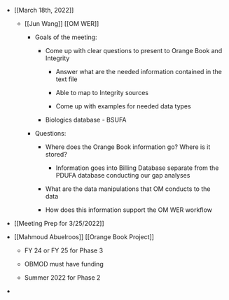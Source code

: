 - [[March 18th, 2022]]
	 - [[Jun Wang]] [[OM WER]] 
		 - Goals of the meeting:
			 - Come up with clear questions to present to Orange Book and Integrity
				 - Answer what are the needed information contained in the text file

				 - Able to map to Integrity sources

				 - Come up with examples for needed data types

			 - Biologics database - BSUFA 

		 - Questions:
			 - Where does the Orange Book information go? Where is it stored?
				 - Information goes into Billing Database separate from the PDUFA database conducting our gap analyses

			 - What are the data manipulations that OM conducts to the data

			 - How does this information support the OM WER workflow

- [[Meeting Prep for 3/25/2022]]

- [[Mahmoud Abuelroos]] [[Orange Book Project]]
	 - FY 24 or FY 25 for Phase 3

	 - OBMOD must have funding

	 - Summer 2022 for Phase 2

- 
